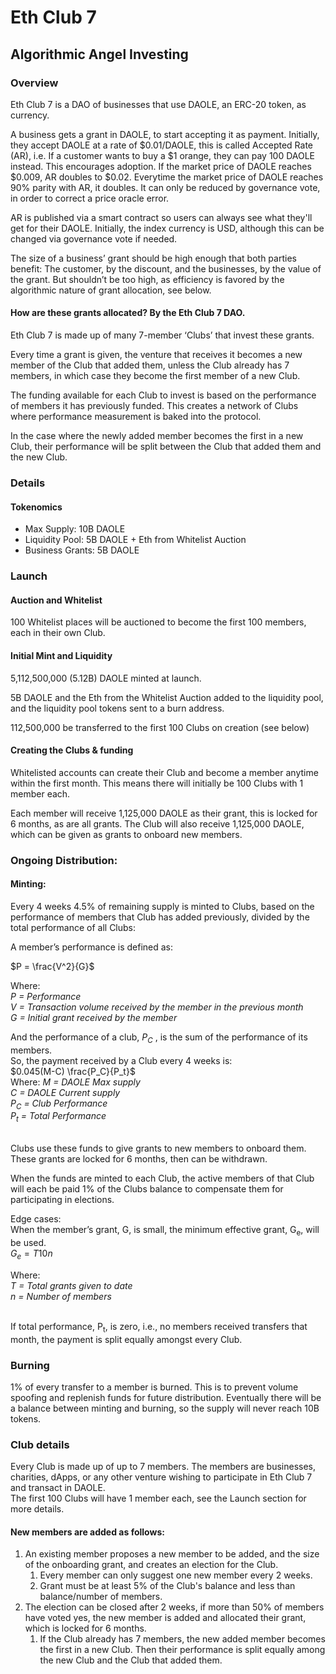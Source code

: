 <h1>Eth Club 7</h1>
<h2>Algorithmic Angel Investing</h2>
<h3>Overview</h3>

Eth Club 7 is a DAO of businesses that use DAOLE, an ERC-20 token, as currency.

A business gets a grant in DAOLE, to start accepting it as payment. Initially, they accept DAOLE at a rate of $0.01/DAOLE, this is called Accepted Rate (AR), i.e. If a customer wants to buy a $1 orange, they can pay 100 DAOLE instead. This encourages adoption. If the market price of DAOLE reaches $0.009, AR doubles to $0.02. Everytime the market price of DAOLE reaches 90% parity with AR, it doubles. It can only be reduced by governance vote, in order to correct a price oracle error.

AR is published via a smart contract so users can always see what they'll get for their DAOLE. Initially, the index currency is USD, although this can be changed via governance vote if needed.

The size of a business’ grant should be high enough that both parties benefit: The customer, by the discount, and the businesses, by the value of the grant. But shouldn’t be too high, as efficiency is favored by the algorithmic nature of grant allocation, see below.

<h4>How are these grants allocated? By the Eth Club 7 DAO.</h4> 
Eth Club 7 is made up of many 7-member ‘Clubs’ that invest these grants.

Every time a grant is given, the venture that receives it becomes a new member of the Club that added them, unless the Club already has 7 members, in which case they become the first member of a new Club.

The funding available for each Club to invest is based on the performance of members it has previously funded. This creates a network of Clubs where performance measurement is baked into the protocol.

In the case where the newly added member becomes the first in a new Club, their performance will be split between the Club that added them and the new Club.

<h3>Details</h3>
<h4>Tokenomics</h4>

* Max Supply: 10B DAOLE
* Liquidity Pool: 5B DAOLE + Eth from Whitelist Auction
* Business Grants: 5B DAOLE

<h3>Launch</h3>
<h4>Auction and Whitelist</h4>
100 Whitelist places will be auctioned to become the first 100 members, each in their own Club.

<h4>Initial Mint and Liquidity</h4>
5,112,500,000 (5.12B) DAOLE minted at launch.

5B DAOLE and the Eth from the Whitelist Auction added to the liquidity pool, and the liquidity pool tokens sent to a burn address.

112,500,000 be transferred to the first 100 Clubs on creation (see below)

<h4>Creating the Clubs & funding</h4>
Whitelisted accounts can create their Club and become a member anytime within the first month. This means there will initially be 100 Clubs with 1 member each.

Each member will receive 1,125,000 DAOLE as their grant, this is locked for 6 months, as are all grants. The Club will also receive 1,125,000 DAOLE, which can be given as grants to onboard new members.

<h3>Ongoing Distribution:</h3>
<h4>Minting:</h4>
Every 4 weeks 4.5% of remaining supply is minted to Clubs, based on the performance of members that Club has added previously, divided by the total performance of all Clubs:

<p>A member’s performance is defined as: 

$P = \frac{V^2}{G}$

Where:
</br>
<i>
P = Performance</br>
V = Transaction volume received by the member in the previous month</br>
G = Initial grant received by the member</br>
 </i>
</p>

And the performance of a club, <i>P<sub>C</sub></i> , is the sum of the performance of its members.
</br>
So, the payment received by a Club every 4 weeks is:
</br>
$0.045(M-C) \frac{P_C}{P_t}$
</br>
Where:
<i>
M = DAOLE Max supply </br>
C = DAOLE Current supply </br>
P<sub>C</sub> = Club Performance</br>
P<sub>t</sub> = Total Performance</br>
</i>
</br>

Clubs use these funds to give grants to new members to onboard them. These grants are locked for 6 months, then can be withdrawn.

When the funds are minted to each Club, the active members of that Club will each be paid 1% of the Clubs balance to compensate them for participating in elections.
 
Edge cases:
</br>
When the member’s grant, G, is small, the minimum effective grant, G<sub>e</sub>, will be used.
</br>
$G_e = T10n$
</br>

Where:
</br>
<i>
T = Total grants given to date</br>
n = Number of members</br>
 </i></br>

If total performance, P<sub>t</sub>, is zero, i.e., no members received transfers that month, the payment is split equally amongst every Club.
 
<h3>Burning</h3>
1% of every transfer to a member is burned. This is to prevent volume spoofing and replenish funds for future distribution. Eventually there will be a balance between minting and burning, so the supply will never reach 10B tokens.
 
<h3>Club details</h3>
Every Club is made up of up to 7 members. The members are businesses, charities, dApps, or any other venture wishing to participate in Eth Club 7 and transact in DAOLE.
 </br>
The first 100 Clubs will have 1 member each, see the Launch section for more details.
 </br>
<h4>New members are added as follows:</h4>

1. An existing member proposes a new member to be added, and the size of the onboarding grant, and creates an election for the Club.
    1. Every member can only suggest one new member every 2 weeks.
    2. Grant must be at least 5% of the Club's balance and less than  balance/number of members.
2. 	The election can be closed after 2 weeks, if more than 50% of members have voted yes, the new member is added and allocated their grant, which is locked for 6 months.
    1. 	If the Club already has 7 members, the new added member becomes the first in a new Club. Then their performance is split equally among the new Club and the Club that added them.

